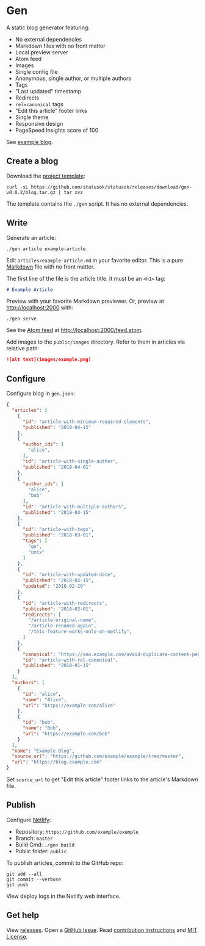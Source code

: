 # Gen

A static blog generator featuring:

* No external dependencies
* Markdown files with no front matter
* Local preview server
* Atom feed
* Images
* Single config file
* Anonymous, single author, or multiple authors
* Tags
* "Last updated" timestamp
* Redirects
* `rel=canonical` tags
* "Edit this article" footer links
* Single theme
* Responsive design
* PageSpeed Insights score of 100

See [example blog](https://www.statusok.com).

## Create a blog

Download the [project template](blog):

```
curl -sL https://github.com/statusok/statusok/releases/download/gen-v0.0.2/blog.tar.gz | tar xvz
```

The template contains the `./gen` script.
It has no external dependencies.

## Write

Generate an article:

```
./gen article example-article
```

Edit `articles/example-article.md` in your favorite editor.
This is a pure
[Markdown](https://guides.github.com/features/mastering-markdown/) file
with no front matter.

The first line of the file is the article title.
It must be an `<h1>` tag:

```md
# Example Article
```

Preview with your favorite Markdown previewer.
Or, preview at <http://localhost:2000> with:

```
./gen serve
```

See the [Atom feed](https://validator.w3.org/feed/docs/atom.html) at
<http://localhost:2000/feed.atom>.

Add images to the `public/images` directory.
Refer to them in articles via relative path:

```md
![alt text](images/example.png)
```

## Configure

Configure blog in `gen.json`:

```json
{
  "articles": [
    {
      "id": "article-with-minimum-required-elements",
      "published": "2018-04-15"
    },
    {
      "author_ids": [
        "alice",
      ],
      "id": "article-with-single-author",
      "published": "2018-04-01"
    },
    {
      "author_ids": [
        "alice",
        "bob"
      ],
      "id": "article-with-multiple-authors",
      "published": "2018-03-15"
    },
    {
      "id": "article-with-tags",
      "published": "2018-03-01",
      "tags": [
        "go",
        "unix"
      ]
    },
    {
      "id": "article-with-updated-date",
      "published": "2018-02-15",
      "updated": "2018-02-20"
    },
    {
      "id": "article-with-redirects",
      "published": "2018-02-01",
      "redirects": [
        "/article-original-name",
        "/article-renamed-again",
        "/this-feature-works-only-on-netlify",
      ]
    },
    {
      "canonical": "https://seo.example.com/avoid-duplicate-content-penalty",
      "id": "article-with-rel-canonical",
      "published": "2018-01-15"
    }
  ],
  "authors": [
    {
      "id": "alice",
      "name": "Alice",
      "url": "https://example.com/alice"
    },
    {
      "id": "bob",
      "name": "Bob",
      "url": "https://example.com/bob"
    }
  ],
  "name": "Example Blog",
  "source_url": "https://github.com/example/example/tree/master",
  "url": "https://blog.example.com"
}
```

Set `source_url` to get "Edit this article" footer links
to the article's Markdown file.

## Publish

Configure [Netlify](https://www.netlify.com):

* Repository: `https://github.com/example/example`
* Branch: `master`
* Build Cmd: `./gen build`
* Public folder: `public`

To publish articles, commit to the GitHub repo:

```
git add --all
git commit --verbose
git push
```

View deploy logs in the Netlify web interface.

## Get help

View [releases].
Open a [GitHub Issue][issues].
Read [contribution instructions][contrib]
and [MIT License][license].

[releases]: https://github.com/statusok/statusok/releases
[issues]: https://github.com/statusok/statusok/issues
[contrib]: CONTRIBUTING.md
[license]: ../LICENSE
